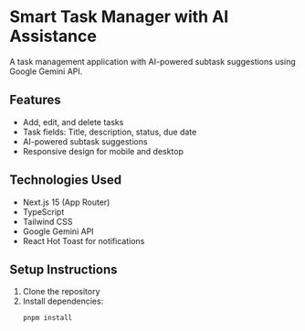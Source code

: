 
# Smart Task Manager with AI Assistance

A task management application with AI-powered subtask suggestions using Google Gemini API.

## Features

- Add, edit, and delete tasks
- Task fields: Title, description, status, due date
- AI-powered subtask suggestions
- Responsive design for mobile and desktop

## Technologies Used

- Next.js 15 (App Router)
- TypeScript
- Tailwind CSS
- Google Gemini API
- React Hot Toast for notifications

## Setup Instructions

1. Clone the repository
2. Install dependencies:
   ```bash
   pnpm install